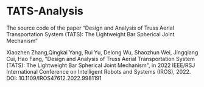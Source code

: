 # TATS-Analysis
The source code of the paper “Design and Analysis of Truss Aerial Transportation System (TATS): The Lightweight Bar Spherical Joint Mechanism”

Xiaozhen Zhang,Qingkai Yang, Rui Yu, Delong Wu, Shaozhun Wei, Jingqiang Cui, Hao Fang, "Design and Analysis of Truss Aerial Transportation System (TATS): The Lightweight Bar Spherical Joint Mechanism", in 2022 IEEE/RSJ International Conference on Intelligent Robots and Systems (IROS), 2022. DOI: 10.1109/IROS47612.2022.9981191

